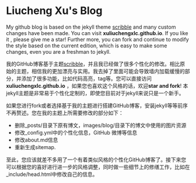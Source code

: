 Liucheng Xu's Blog
========
My github blog is based on the jekyll theme [scribble](https://github.com/muan/scribble) and many custom changes have been made. You can visit **xuliuchengxlc.github.io**. If you like it , please give me a star! Further more, you can fork and continue to modify the style based on the current edition, which is easy to make some changes, even you are a freshman to jekyll.

我的GitHub博客基于主题[scribble](https://github.com/muan/scribble)，并且我已经做了很多个性化的修改。相比原始的主题，相信我的更加漂亮与实用。我去掉了里面可能会导致墙内加载缓慢的部分，并添加了很多功能，比如代码高亮，tag等。您可以直接访问 **xuliuchengxlc.github.io** ，如果您也喜欢这个风格的话，欢迎**star and fork**! 本jekyll主题是非常易于个性化定制的，即使您目前对于jekyll来说只是一个新手。

如果您进行fork或者选择基于我的主题进行搭建GitHub博客，安装jekyll等等前序不再赘述。您在我的主题上所需要修改的部分如下：
- 删除_posts/目录下原有博文，images/blog/目录下的博文中使用的图片资源
- 修改_config.yml中的个性化信息，GitHub 微博等信息
- 修改about.md信息
- 重新生成sitemap.

至此，您应该就差不多用了一个有着类似风格的个性化GitHub博客了。接下来您可以根据您的喜好进行进一步的风格调整，同时做一些细节上的修缮工作，比如在_include/head.html中修改自己的信息。


